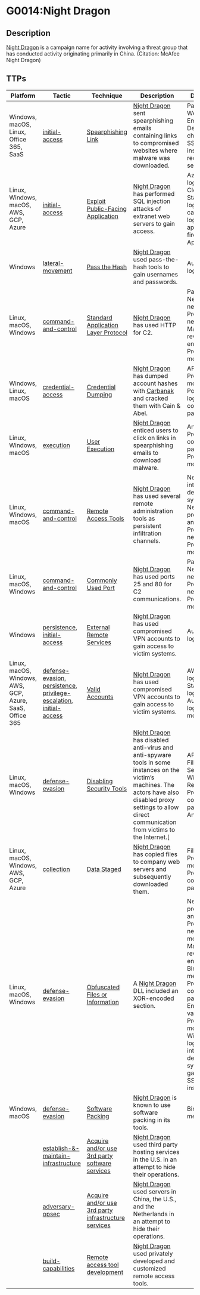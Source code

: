 # G0014:Night Dragon

## Description

[Night Dragon](https://attack.mitre.org/groups/G0014) is a campaign name for activity involving a threat group that has conducted activity originating primarily in China. (Citation: McAfee Night Dragon)

## TTPs

|Platform|Tactic|Technique|Description|Data Sources|
|---|---|---|---|---|
|Windows, macOS, Linux, Office 365, SaaS|[initial-access](https://attack.mitre.org/tactics/initial-access/) |[Spearphishing Link](https://attack.mitre.org/techniques/T1192/) |[Night Dragon](https://attack.mitre.org/groups/G0014) sent spearphishing emails containing links to compromised websites where malware was downloaded. |Packet capture, Web proxy, Email gateway, Detonation chamber, SSL/TLS inspection, DNS records, Mail server|
|Linux, Windows, macOS, AWS, GCP, Azure|[initial-access](https://attack.mitre.org/tactics/initial-access/) |[Exploit Public-Facing Application](https://attack.mitre.org/techniques/T1190/) |[Night Dragon](https://attack.mitre.org/groups/G0014) has performed SQL injection attacks of extranet web servers to gain access. |Azure activity logs, AWS CloudTrail logs, Stackdriver logs, Packet capture, Web logs, Web application firewall logs, Application logs|
|Windows|[lateral-movement](https://attack.mitre.org/tactics/lateral-movement/) |[Pass the Hash](https://attack.mitre.org/techniques/T1075/) |[Night Dragon](https://attack.mitre.org/groups/G0014) used pass-the-hash tools to gain usernames and passwords. |Authentication logs|
|Linux, macOS, Windows|[command-and-control](https://attack.mitre.org/tactics/command-and-control/) |[Standard Application Layer Protocol](https://attack.mitre.org/techniques/T1071/) |[Night Dragon](https://attack.mitre.org/groups/G0014) has used HTTP for C2. |Packet capture, Netflow/Enclave netflow, Process use of network, Malware reverse engineering, Process monitoring|
|Windows, Linux, macOS|[credential-access](https://attack.mitre.org/tactics/credential-access/) |[Credential Dumping](https://attack.mitre.org/techniques/T1003/) |[Night Dragon](https://attack.mitre.org/groups/G0014) has dumped account hashes with [Carbanak](https://attack.mitre.org/groups/G0008) and cracked them with Cain & Abel. |API monitoring, Process monitoring, PowerShell logs, Process command-line parameters|
|Linux, Windows, macOS|[execution](https://attack.mitre.org/tactics/execution/) |[User Execution](https://attack.mitre.org/techniques/T1204/) |[Night Dragon](https://attack.mitre.org/groups/G0014) enticed users to click on links in spearphishing emails to download malware. |Anti-virus, Process command-line parameters, Process monitoring|
|Linux, Windows, macOS|[command-and-control](https://attack.mitre.org/tactics/command-and-control/) |[Remote Access Tools](https://attack.mitre.org/techniques/T1219/) |[Night Dragon](https://attack.mitre.org/groups/G0014) has used several remote administration tools as persistent infiltration channels. |Network intrusion detection system, Network protocol analysis, Process use of network, Process monitoring|
|Linux, macOS, Windows|[command-and-control](https://attack.mitre.org/tactics/command-and-control/) |[Commonly Used Port](https://attack.mitre.org/techniques/T1043/) |[Night Dragon](https://attack.mitre.org/groups/G0014) has used ports 25 and 80 for C2 communications. |Packet capture, Netflow/Enclave netflow, Process use of network, Process monitoring|
|Windows|[persistence](https://attack.mitre.org/tactics/persistence/), [initial-access](https://attack.mitre.org/tactics/initial-access/) |[External Remote Services](https://attack.mitre.org/techniques/T1133/) |[Night Dragon](https://attack.mitre.org/groups/G0014) has used compromised VPN accounts to gain access to victim systems. |Authentication logs|
|Linux, macOS, Windows, AWS, GCP, Azure, SaaS, Office 365|[defense-evasion](https://attack.mitre.org/tactics/defense-evasion/), [persistence](https://attack.mitre.org/tactics/persistence/), [privilege-escalation](https://attack.mitre.org/tactics/privilege-escalation/), [initial-access](https://attack.mitre.org/tactics/initial-access/) |[Valid Accounts](https://attack.mitre.org/techniques/T1078/) |[Night Dragon](https://attack.mitre.org/groups/G0014) has used compromised VPN accounts to gain access to victim systems. |AWS CloudTrail logs, Stackdriver logs, Authentication logs, Process monitoring|
|Linux, macOS, Windows|[defense-evasion](https://attack.mitre.org/tactics/defense-evasion/) |[Disabling Security Tools](https://attack.mitre.org/techniques/T1089/) |[Night Dragon](https://attack.mitre.org/groups/G0014) has disabled anti-virus and anti-spyware tools in some instances on the victim’s machines. The actors have also disabled proxy settings to allow direct communication from victims to the Internet.[ |API monitoring, File monitoring, Services, Windows Registry, Process command-line parameters, Anti-virus|
|Linux, macOS, Windows, AWS, GCP, Azure|[collection](https://attack.mitre.org/tactics/collection/) |[Data Staged](https://attack.mitre.org/techniques/T1074/) |[Night Dragon](https://attack.mitre.org/groups/G0014) has copied files to company web servers and subsequently downloaded them. |File monitoring, Process monitoring, Process command-line parameters|
|Linux, macOS, Windows|[defense-evasion](https://attack.mitre.org/tactics/defense-evasion/) |[Obfuscated Files or Information](https://attack.mitre.org/techniques/T1027/) |A [Night Dragon](https://attack.mitre.org/groups/G0014) DLL included an XOR-encoded section. |Network protocol analysis, Process use of network, File monitoring, Malware reverse engineering, Binary file metadata, Process command-line parameters, Environment variable, Process monitoring, Windows event logs, Network intrusion detection system, Email gateway, SSL/TLS inspection|
|Windows, macOS|[defense-evasion](https://attack.mitre.org/tactics/defense-evasion/) |[Software Packing](https://attack.mitre.org/techniques/T1045/) |[Night Dragon](https://attack.mitre.org/groups/G0014) is known to use software packing in its tools. |Binary file metadata|
||[establish-&-maintain-infrastructure](https://attack.mitre.org/tactics/establish-&-maintain-infrastructure/) |[Acquire and/or use 3rd party software services](https://attack.mitre.org/techniques/T1330/) |[Night Dragon](https://attack.mitre.org/groups/G0014) used third party hosting services in the U.S. in an attempt to hide their operations. ||
||[adversary-opsec](https://attack.mitre.org/tactics/adversary-opsec/) |[Acquire and/or use 3rd party infrastructure services](https://attack.mitre.org/techniques/T1307/) |[Night Dragon](https://attack.mitre.org/groups/G0014) used servers in China, the U.S., and the Netherlands in an attempt to hide their operations. ||
||[build-capabilities](https://attack.mitre.org/tactics/build-capabilities/) |[Remote access tool development](https://attack.mitre.org/techniques/T1351/) |[Night Dragon](https://attack.mitre.org/groups/G0014) used privately developed and customized remote access tools. ||
